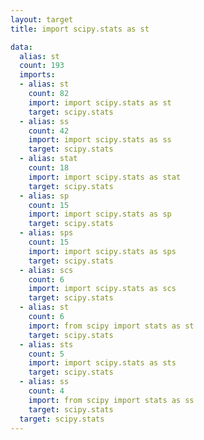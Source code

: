 ```yaml
---
layout: target
title: import scipy.stats as st

data:
  alias: st
  count: 193
  imports:
  - alias: st
    count: 82
    import: import scipy.stats as st
    target: scipy.stats
  - alias: ss
    count: 42
    import: import scipy.stats as ss
    target: scipy.stats
  - alias: stat
    count: 18
    import: import scipy.stats as stat
    target: scipy.stats
  - alias: sp
    count: 15
    import: import scipy.stats as sp
    target: scipy.stats
  - alias: sps
    count: 15
    import: import scipy.stats as sps
    target: scipy.stats
  - alias: scs
    count: 6
    import: import scipy.stats as scs
    target: scipy.stats
  - alias: st
    count: 6
    import: from scipy import stats as st
    target: scipy.stats
  - alias: sts
    count: 5
    import: import scipy.stats as sts
    target: scipy.stats
  - alias: ss
    count: 4
    import: from scipy import stats as ss
    target: scipy.stats
  target: scipy.stats
---
```

